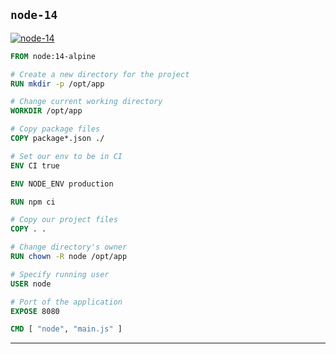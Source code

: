 ## `node-14`


[![node-14](https://github.com/seanghay/dockerfile/actions/workflows/node-14.yml/badge.svg)](https://github.com/seanghay/dockerfile/actions/workflows/node-14.yml)
```dockerfile
FROM node:14-alpine

# Create a new directory for the project
RUN mkdir -p /opt/app

# Change current working directory
WORKDIR /opt/app

# Copy package files
COPY package*.json ./

# Set our env to be in CI
ENV CI true

ENV NODE_ENV production

RUN npm ci

# Copy our project files
COPY . .

# Change directory's owner
RUN chown -R node /opt/app

# Specify running user
USER node

# Port of the application
EXPOSE 8080

CMD [ "node", "main.js" ]

```


---


